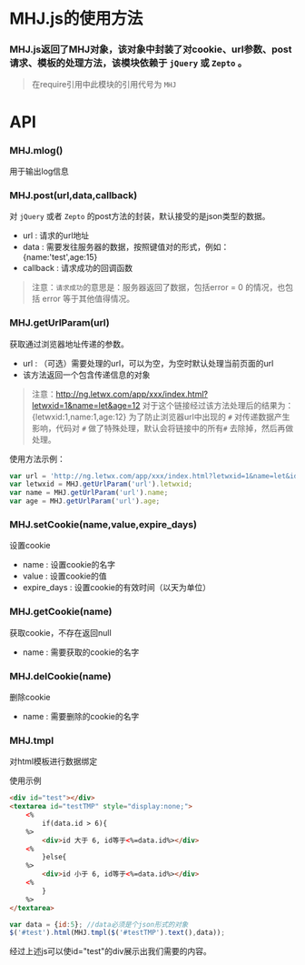 #	MHJ.js的使用方法

###	MHJ.js返回了MHJ对象，该对象中封装了对cookie、url参数、post请求、模板的处理方法，该模块依赖于 `jQuery` 或 `Zepto` 。

> 在require引用中此模块的引用代号为 `MHJ` 

#	API

###	MHJ.mlog()
用于输出log信息

### MHJ.post(url,data,callback)
对 `jQuery` 或者 `Zepto` 的post方法的封装，默认接受的是json类型的数据。
* url : 请求的url地址
* data : 需要发往服务器的数据，按照键值对的形式，例如：{name:'test',age:15}
* callback : 请求成功的回调函数

>注意：`请求成功`的意思是：服务器返回了数据，包括error = 0 的情况，也包括 error 等于其他值得情况。

###	MHJ.getUrlParam(url)
获取通过浏览器地址传递的参数。
* url : （可选）需要处理的url，可以为空，为空时默认处理当前页面的url
* 该方法返回一个包含传递信息的对象

>注意：http://ng.letwx.com/app/xxx/index.html?letwxid=1&name=let&age=12
>对于这个链接经过该方法处理后的结果为：{letwxid:1,name:1,age:12}
>为了防止浏览器url中出现的 `#` 对传递数据产生影响，代码对 `#` 做了特殊处理，默认会将链接中的所有`#` 去除掉，然后再做处理。

使用方法示例：
```js
var url = 'http://ng.letwx.com/app/xxx/index.html?letwxid=1&name=let&id=12'
var letwxid = MHJ.getUrlParam('url').letwxid;
var name = MHJ.getUrlParam('url').name;
var age = MHJ.getUrlParam('url').age;
```

###	MHJ.setCookie(name,value,expire_days)
设置cookie
* name : 设置cookie的名字
* value : 设置cookie的值
* expire_days : 设置cookie的有效时间（以天为单位）

###	MHJ.getCookie(name)
获取cookie，不存在返回null
* name : 需要获取的cookie的名字

###	MHJ.delCookie(name)
删除cookie
* name : 需要删除的cookie的名字

### MHJ.tmpl
对html模板进行数据绑定

使用示例
```html
<div id="test"></div>
<textarea id="testTMP" style="display:none;">
	<%
    	if(data.id > 6){
    %>
    	<div>id 大于 6, id等于<%=data.id%></div>
    <%
    	}else{
    %>
    	<div>id 小于 6, id等于<%=data.id%></div>
    <%
    	}
    %>
</textarea>
```
```js
var data = {id:5}; //data必须是个json形式的对象
$('#test').html(MHJ.tmpl($('#testTMP').text(),data));
```
经过上述js可以使id="test"的div展示出我们需要的内容。

